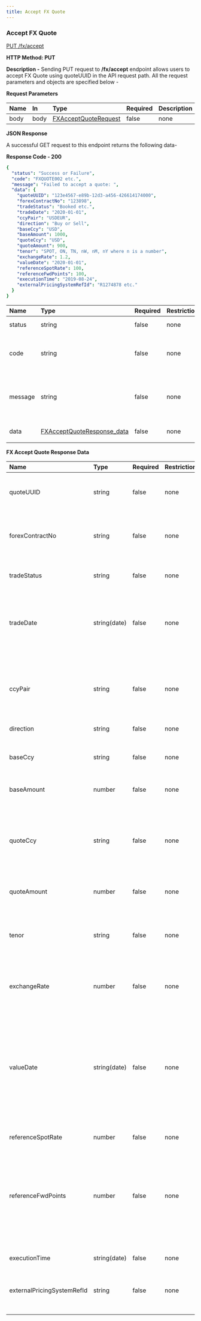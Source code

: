 ```yaml
---
title: Accept FX Quote
---
```


### **Accept FX Quote** 
[PUT /fx/accept](https://finzlyconnect-api-developer-portal.redoc.ly/openapi/paymentapi/operation/acceptFXQuoteV2/)

**HTTP Method: PUT**

**Description -** Sending PUT request to **/fx/accept** endpoint allows users to accept FX Quote using quoteUUID in the API request path. All the request parameters and objects are specified below - 

**Request Parameters**


|**Name** |**In**|**Type**|**Required**|**Description**|
| :- | :- | :- | :- | :- |
|body|body|[FXAcceptQuoteRequest](https://finzlyconnect-api-developer-portal.redoc.ly/openapi/paymentapi/operation/acceptFXQuoteV2/)|false|none|

**JSON Response**

A successful GET request to this endpoint returns the following data-

**Response Code - 200**

```yaml Before
{
  "status": "Success or Failure",
  "code": "FXQUOTE002 etc.",
  "message": "Failed to accept a quote: ",
  "data": {
    "quoteUUID": "123e4567-e89b-12d3-a456-426614174000",
    "forexContractNo": "123898",
    "tradeStatus": "Booked etc.",
    "tradeDate": "2020-01-01",
    "ccyPair": "USDEUR",
    "direction": "Buy or Sell",
    "baseCcy": "USD",
    "baseAmount": 1000,
    "quoteCcy": "USD",
    "quoteAmount": 900,
    "tenor": "SPOT, ON, TN, nW, nM, nY where n is a number",
    "exchangeRate": 1.2,
    "valueDate": "2020-01-01",
    "referenceSpotRate": 100,
    "referenceFwdPoints": 100,
    "executionTime": "2019-08-24",
    "externalPricingSystemRefId": "R1274878 etc."
  }
}

```
|**Name**|**Type**|**Required**|**Restrictions**|**Description**|
| :- | :- | :- | :- | :- |
|status|string|false|none|This will return Success/Failed|
|code|string|false|none|This will indicate the error code in case of API error|
|message|string|false|none|This will be the detailed error message indicating what failed and how to fix the issue|
|data|<p>[FXAcceptQuoteResponse_data](https://finzlyconnect-api-developer-portal.redoc.ly/openapi/paymentapi/operation/acceptFXQuoteV2/)</p><p></p>|false|none|none|

**FX Accept Quote Response Data**


|**Name**|**Type**|**Required**|**Restrictions**|**Description**|
| :- | :- | :- | :- | :- |
|quoteUUID|string|false|none|FX Quote universally unique identifier (UUID)|
|forexContractNo|string|false|none|FX contract number assigned by the system after acceptance.|
|tradeStatus|string|false|none|Trade status after acceptance of fx quote|
|tradeDate|string(date)|false|none|The trade date is the date on which a transaction was executed. The date format is in yyyy-mm-dd.|
|ccyPair|string|false|none|A currency pair is the quotation of two different currencies, with the value of one currency being quoted against the other|
|direction|string|false|none|Buy or Sell|
|baseCcy|string|false|none|The base currency is the first currency stated in a currency pair quote|
|baseAmount|number|false|none|Base currency amount|
|quoteCcy|string|false|none|The second currency is the quote currency, which states how much of the quote currency is required to buy one unit of the base currency.|
|quoteAmount|number|false|none|Quote currency amount|
|tenor|string|false|none|The length of time remaining before a financial contract expires. Only one is needed between tenor or valueDate.|
|exchangeRate|number|false|none|The price of one currency in terms of the other|
|valueDate|string(date)|false|none|The delivery date on which counterparties to a transaction agree to settle their respective obligations by making payments and transferring ownership.Only one is needed between tenor or valueDate. The date format is in yyyy-mm-dd.|
|referenceSpotRate|number|false|none|the offered rate|
|referenceFwdPoints|number|false|none|The number of basis points added to or subtracted from the current spot rate of a currency pair to determine the forward rate for delivery on a specific value date|
|executionTime|string(date)|false|none|The execution time|
|externalPricingSystemRefId|string|false|none|Unique reference id returned by the external system provider.|